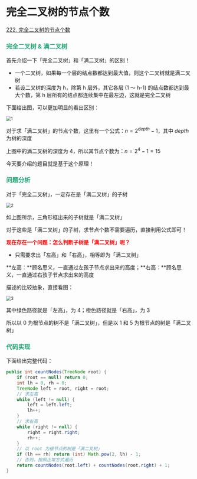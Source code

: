 # 完全二叉树的节点个数

[222. 完全二叉树的节点个数](https://leetcode.cn/problems/count-complete-tree-nodes/)

### <font color=#1FA774>完全二叉树 & 满二叉树</font>

首先介绍一下「完全二叉树」和「满二叉树」的区别！

- 一个二叉树，如果每一个层的结点数都达到最大值，则这个二叉树就是满二叉树
- 若设二叉树的深度为 h，除第 h 层外，其它各层 (1 ～ h-1) 的结点数都达到最大个数，第 h 层所有的结点都连续集中在最左边，这就是完全二叉树

下面给出图，可以更加明显的看出区别：

<img src="https://cdn.jsdelivr.net/gh/LFool/image-hosting@master/20220720/2009261658318966iqL2Ro1.svg" alt="1" style="zoom:80%;" />

对于求「满二叉树」的节点个数，这里有一个公式：$n=2^{depth}-1$，其中 $depth$ 为树的深度

上图中的满二叉树的深度为 4，所以其节点个数为：$n=2^4-1=15$

今天要介绍的题目就是基于这个原理！

### <font color=#1FA774>问题分析</font>

对于「完全二叉树」，一定存在是「满二叉树」的子树

<img src="https://cdn.jsdelivr.net/gh/LFool/image-hosting@master/20220720/2017551658319475ip2OkR2.svg" alt="2" style="zoom:80%;" />

如上图所示，三角形框出来的子树就是「满二叉树」

对于这些是「满二叉树」的子树，求节点个数不需要遍历，直接利用公式即可！

**<font color='red'>现在存在一个问题：怎么判断子树是「满二叉树」呢？</font>**

- 只需要求出「左高」和「右高」，相等即为「满二叉树」

**左高：**顾名思义，一直通过左孩子节点求出来的高度；**右高：**顾名思义，一直通过右孩子节点求出来的高度

描述的比较抽象，直接看图：

<img src="https://cdn.jsdelivr.net/gh/LFool/image-hosting@master/20220720/2027291658320049cUWKGv3.svg" alt="3" style="zoom:80%;" />

其中绿色路径就是「左高」，为 4；橙色路径就是「右高」，为 3

所以以 0 为根节点的树不是「满二叉树」，但是以 1 和 5 为根节点的树是「满二叉树」

### <font color=#1FA774>代码实现</font>

下面给出完整代码：

```java
public int countNodes(TreeNode root) {
    if (root == null) return 0;
    int lh = 0, rh = 0;
    TreeNode left = root, right = root;
    // 求左高
    while (left != null) {
        left = left.left;
        lh++;
    }
    // 求右高
    while (right != null) {
        right = right.right;
        rh++;
    }
    // 以 root 为根节点的树是「满二叉树」
    if (lh == rh) return (int) Math.pow(2, lh) - 1;
    // 否则，按照正常方式遍历
    return countNodes(root.left) + countNodes(root.right) + 1;
}
```

